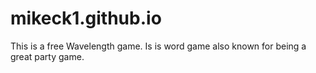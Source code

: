 # mikeck1.github.io
This is a free Wavelength game. Is is word game also known for being a great party game.
